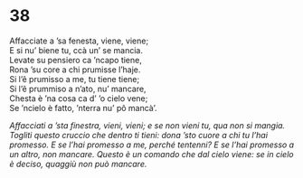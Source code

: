 # 38  
  
Affacciate a ’sa fenesta, viene, viene;  
E si nu’ biene tu, ccà un’ se mancia.  
Levate su pensiero ca ’ncapo tiene,  
Rona ’su core a chi prumisse l’haje.  
Si l’ê prumisso a me, tu tiene tiene;  
Si l’ê prummiso a n’ato, nu’ mancare,  
Chesta è ’na cosa ca d’ ’o cielo vene;  
Se ’ncielo è fatto, ’nterra nu’ pô mancà’.

*Affacciati a ’sta finestra, vieni, vieni;
e se non vieni tu, qua non si mangia.
Togliti questo cruccio che dentro ti tieni:
dona ’sto cuore a chi tu l’hai promesso.
E se l’hai promesso a me, perché tentenni?
E se l’hai promesso a un altro, non mancare.
Questo è un comando che dal cielo viene:
se in cielo è deciso, quaggiù non può mancare.*


